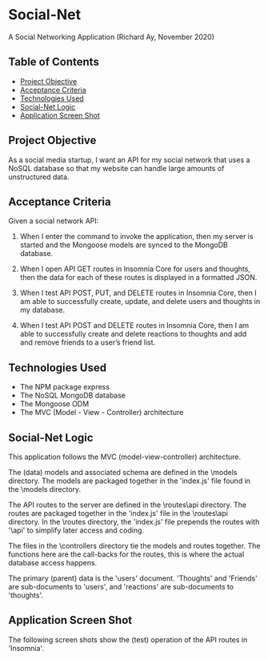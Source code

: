 # Social-Net
A Social Networking Application
(Richard Ay, November 2020)

## Table of Contents
* [Project Objective](#project-objective)
* [Acceptance Criteria](#acceptance-criteria)
* [Technologies Used](#technologies-used)
* [Social-Net Logic](#social-net-logic)
* [Application Screen Shot](#application-screen-shot)


## Project Objective
As a social media startup, I want an API for my social network that uses a NoSQL database
so that my website can handle large amounts of unstructured data.

## Acceptance Criteria
Given a social network API:

1) When I enter the command to invoke the application, then my server is started and the Mongoose models are synced to the MongoDB database.

2) When I open API GET routes in Insomnia Core for users and thoughts, then the data for each of these routes is displayed in a formatted JSON.

3) When I test API POST, PUT, and DELETE routes in Insomnia Core, then I am able to successfully create, update, and delete users and thoughts in my database.

4) When I test API POST and DELETE routes in Insomnia Core, then I am able to successfully create and delete reactions to thoughts and add and remove friends to a user’s friend list.

## Technologies Used
* The NPM package express
* The NoSQL MongoDB database 
* The Mongoose ODM
* The MVC (Model - View - Controller) architecture

## Social-Net Logic
This application follows the MVC (model-view-controller) architecture.  

The (data) models and associated schema are defined in the \models directory.  The models are packaged together in the 'index.js' file found in the \models directory.

The API routes to the server are defined in the \routes\api directory.  The routes are packaged together in the 'index.js' file in the \routes\api directory.  In the \routes directory, the 'index.js' file prepends the routes with '\api' to simplify later access and coding.

The files in the \controllers directory tie the models and routes together.  The functions here are the call-backs for the routes, this is where the actual database access happens.

The primary (parent) data is the 'users' document.  'Thoughts' and 'Friends' are sub-documents to 'users', and 'reactions' are sub-documents to 'thoughts'.


## Application Screen Shot
The following screen shots show the (test) operation of the API routes in 'Insomnia'.
